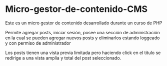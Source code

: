 # Micro-gestor-de-contenido-CMS
Este es un micro gestor de contenido desarrollado durante un curso de PHP

Permite agregar posts, iniciar sesión, posee una sección de administración en la 
cual se pueden agregar nuevos posts y eliminarlos estando loggeado y con permiso de administrador

Los posts tienen una vista previa limitada pero haciendo click en el titulo se redirige
a una vista amplia y total del post seleccionado.
